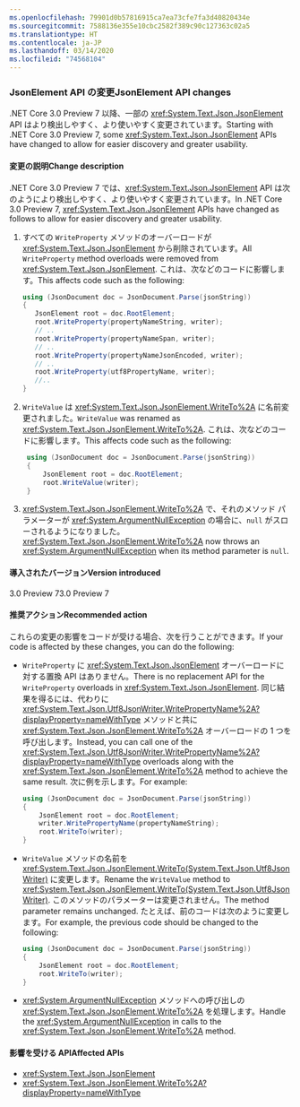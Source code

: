 ```yaml
---
ms.openlocfilehash: 79901d0b57816915ca7ea73cfe7fa3d40820434e
ms.sourcegitcommit: 7588136e355e10cbc2582f389c90c127363c02a5
ms.translationtype: HT
ms.contentlocale: ja-JP
ms.lasthandoff: 03/14/2020
ms.locfileid: "74568104"
---
```

### <a name="jsonelement-api-changes"></a><span data-ttu-id="d2307-101">JsonElement API の変更</span><span class="sxs-lookup"><span data-stu-id="d2307-101">JsonElement API changes</span></span>

<span data-ttu-id="d2307-102">.NET Core 3.0 Preview 7 以降、一部の <xref:System.Text.Json.JsonElement> API はより検出しやすく、より使いやすく変更されています。</span><span class="sxs-lookup"><span data-stu-id="d2307-102">Starting with .NET Core 3.0 Preview 7, some <xref:System.Text.Json.JsonElement> APIs have changed to allow for easier discovery and greater usability.</span></span>

#### <a name="change-description"></a><span data-ttu-id="d2307-103">変更の説明</span><span class="sxs-lookup"><span data-stu-id="d2307-103">Change description</span></span>

<span data-ttu-id="d2307-104">.NET Core 3.0 Preview 7 では、<xref:System.Text.Json.JsonElement> API は次のようにより検出しやすく、より使いやすく変更されています。</span><span class="sxs-lookup"><span data-stu-id="d2307-104">In .NET Core 3.0 Preview 7, <xref:System.Text.Json.JsonElement> APIs have changed as follows to allow for easier discovery and greater usability.</span></span>

1. <span data-ttu-id="d2307-105">すべての `WriteProperty` メソッドのオーバーロードが <xref:System.Text.Json.JsonElement> から削除されています。</span><span class="sxs-lookup"><span data-stu-id="d2307-105">All `WriteProperty` method overloads were removed from <xref:System.Text.Json.JsonElement>.</span></span> <span data-ttu-id="d2307-106">これは、次などのコードに影響します。</span><span class="sxs-lookup"><span data-stu-id="d2307-106">This affects code such as the following:</span></span>

   ```csharp
   using (JsonDocument doc = JsonDocument.Parse(jsonString))
   {
      JsonElement root = doc.RootElement;
      root.WriteProperty(propertyNameString, writer);
      // ..
      root.WriteProperty(propertyNameSpan, writer);
      // ..
      root.WriteProperty(propertyNameJsonEncoded, writer);
      // ..
      root.WriteProperty(utf8PropertyName, writer);
      //..
   }
   ```

1. <span data-ttu-id="d2307-107">`WriteValue` は <xref:System.Text.Json.JsonElement.WriteTo%2A> に名前変更されました。</span><span class="sxs-lookup"><span data-stu-id="d2307-107">`WriteValue` was renamed as <xref:System.Text.Json.JsonElement.WriteTo%2A>.</span></span> <span data-ttu-id="d2307-108">これは、次などのコードに影響します。</span><span class="sxs-lookup"><span data-stu-id="d2307-108">This affects code such as the following:</span></span>

   ```csharp
    using (JsonDocument doc = JsonDocument.Parse(jsonString))
    {
        JsonElement root = doc.RootElement;
        root.WriteValue(writer);
    }
    ```

1. <span data-ttu-id="d2307-109"><xref:System.Text.Json.JsonElement.WriteTo%2A> で、それのメソッド パラメーターが <xref:System.ArgumentNullException> の場合に、`null` がスローされるようになりました。</span><span class="sxs-lookup"><span data-stu-id="d2307-109"><xref:System.Text.Json.JsonElement.WriteTo%2A> now throws an <xref:System.ArgumentNullException> when its method parameter is `null`.</span></span>

#### <a name="version-introduced"></a><span data-ttu-id="d2307-110">導入されたバージョン</span><span class="sxs-lookup"><span data-stu-id="d2307-110">Version introduced</span></span>

<span data-ttu-id="d2307-111">3.0 Preview 7</span><span class="sxs-lookup"><span data-stu-id="d2307-111">3.0 Preview 7</span></span>

#### <a name="recommended-action"></a><span data-ttu-id="d2307-112">推奨アクション</span><span class="sxs-lookup"><span data-stu-id="d2307-112">Recommended action</span></span>

<span data-ttu-id="d2307-113">これらの変更の影響をコードが受ける場合、次を行うことができます。</span><span class="sxs-lookup"><span data-stu-id="d2307-113">If your code is affected by these changes, you can do the following:</span></span>

- <span data-ttu-id="d2307-114">`WriteProperty` に <xref:System.Text.Json.JsonElement> オーバーロードに対する置換 API はありません。</span><span class="sxs-lookup"><span data-stu-id="d2307-114">There is no replacement API for the `WriteProperty` overloads in <xref:System.Text.Json.JsonElement>.</span></span> <span data-ttu-id="d2307-115">同じ結果を得るには、代わりに <xref:System.Text.Json.Utf8JsonWriter.WritePropertyName%2A?displayProperty=nameWithType> メソッドと共に <xref:System.Text.Json.JsonElement.WriteTo%2A> オーバーロードの 1 つを呼び出します。</span><span class="sxs-lookup"><span data-stu-id="d2307-115">Instead, you can call one of the <xref:System.Text.Json.Utf8JsonWriter.WritePropertyName%2A?displayProperty=nameWithType> overloads along with the <xref:System.Text.Json.JsonElement.WriteTo%2A> method to achieve the same result.</span></span> <span data-ttu-id="d2307-116">次に例を示します。</span><span class="sxs-lookup"><span data-stu-id="d2307-116">For example:</span></span>

   ```csharp
   using (JsonDocument doc = JsonDocument.Parse(jsonString))
   {
       JsonElement root = doc.RootElement;
       writer.WritePropertyName(propertyNameString);
       root.WriteTo(writer);
   }
   ```

- <span data-ttu-id="d2307-117">`WriteValue` メソッドの名前を <xref:System.Text.Json.JsonElement.WriteTo(System.Text.Json.Utf8JsonWriter)> に変更します。</span><span class="sxs-lookup"><span data-stu-id="d2307-117">Rename the `WriteValue` method to <xref:System.Text.Json.JsonElement.WriteTo(System.Text.Json.Utf8JsonWriter)>.</span></span> <span data-ttu-id="d2307-118">このメソッドのパラメーターは変更されません。</span><span class="sxs-lookup"><span data-stu-id="d2307-118">The method parameter remains unchanged.</span></span> <span data-ttu-id="d2307-119">たとえば、前のコードは次のように変更します。</span><span class="sxs-lookup"><span data-stu-id="d2307-119">For example, the previous code should be changed to the following:</span></span>

   ```csharp
   using (JsonDocument doc = JsonDocument.Parse(jsonString))
   {
       JsonElement root = doc.RootElement;
       root.WriteTo(writer);
   }
   ```

- <span data-ttu-id="d2307-120"><xref:System.ArgumentNullException> メソッドへの呼び出しの <xref:System.Text.Json.JsonElement.WriteTo%2A> を処理します。</span><span class="sxs-lookup"><span data-stu-id="d2307-120">Handle the <xref:System.ArgumentNullException> in calls to the <xref:System.Text.Json.JsonElement.WriteTo%2A> method.</span></span>

#### <a name="affected-apis"></a><span data-ttu-id="d2307-121">影響を受ける API</span><span class="sxs-lookup"><span data-stu-id="d2307-121">Affected APIs</span></span>

- <xref:System.Text.Json.JsonElement>
- <xref:System.Text.Json.JsonElement.WriteTo%2A?displayProperty=nameWithType>

<!--

#### Affected APIs

- `Overload:System.Text.Json.JsonElement.WriteProperty`
- `M:System.Text.Json.JsonElement.WriteValue(System.Text.Json.Utf8JsonWriter)`

-->
